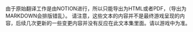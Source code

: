 由于原始翻译工作是由NOTION进行，所以只能导出为HTML或者PDF，（导出为MARKDOWN会排版错乱）。
请注意，这些文本的内容并不是最终游戏呈现的内容，后续几次更新的一些变更内容并没有反应在此文本集里面。请以游戏中为准。